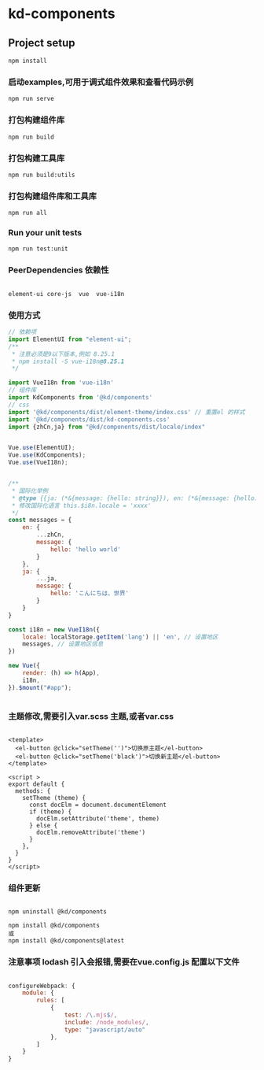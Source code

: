 # kd-components

## Project setup
```
npm install
```

### 启动examples,可用于调式组件效果和查看代码示例
```
npm run serve
```

### 打包构建组件库
```
npm run build
```

### 打包构建工具库
```
npm run build:utils
```

### 打包构建组件库和工具库
```
npm run all
```

### Run your unit tests
```
npm run test:unit
```

### PeerDependencies 依赖性
```

element-ui core-js  vue  vue-i18n
```

### 使用方式
```js
// 依赖项
import ElementUI from "element-ui";
/**
 * 注意必须是9以下版本,例如 8.25.1
 * npm install -S vue-i18n@8.25.1
 */

import VueI18n from 'vue-i18n' 
// 组件库
import KdComponents from '@kd/components'
// css
import '@kd/components/dist/element-theme/index.css' // 重置el 的样式
import '@kd/components/dist/kd-components.css'
import {zhCn,ja} from "@kd/components/dist/locale/index"


Vue.use(ElementUI);
Vue.use(KdComponents);
Vue.use(VueI18n);


/**
 * 国际化举例
 * @type {{ja: (*&{message: {hello: string}}), en: (*&{message: {hello: string}})}}
 * 修改国际化语言 this.$i8n.locale = 'xxxx'
 */
const messages = {
    en: {
        ...zhCn,
        message: {
            hello: 'hello world'
        }
    },
    ja: {
        ...ja,
        message: {
            hello: 'こんにちは、世界'
        }
    }
}

const i18n = new VueI18n({
    locale: localStorage.getItem('lang') || 'en', // 设置地区
    messages, // 设置地区信息
})

new Vue({
    render: (h) => h(App),
    i18n,
}).$mount("#app");



```

###  主题修改,需要引入var.scss 主题,或者var.css

```vue

<template>
  <el-button @click="setTheme('')">切换原主题</el-button>
  <el-button @click="setTheme('black')">切换新主题</el-button>
</template>

<script >
export default {
  methods: {
    setTheme (theme) {
      const docElm = document.documentElement
      if (theme) {
        docElm.setAttribute('theme', theme)
      } else {
        docElm.removeAttribute('theme')
      }
    },
  }
}
</script>

```

### 组件更新

```npm

npm uninstall @kd/components

npm install @kd/components
或
npm install @kd/components@latest

```

### 注意事项 lodash 引入会报错,需要在vue.config.js 配置以下文件

```js

configureWebpack: {
    module: {
        rules: [
            {
                test: /\.mjs$/,
                include: /node_modules/,
                type: "javascript/auto"
            },
        ]
    }
}
    
```

